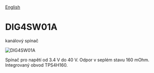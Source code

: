 
[English](./README.md)
<!--- module --->
# DIG4SW01A
<!--- Emodule --->

<!--- subtitle ---> kanálový spínač<!--- Esubtitle --->

![DIG4SW01A]()

<!--- description --->Spínač pro napětí od 3.4 V do 40 V. Odpor v seplém stavu 160 mOhm. Integrovaný obvod TPS4H160.                                             <!--- Edescription --->
            